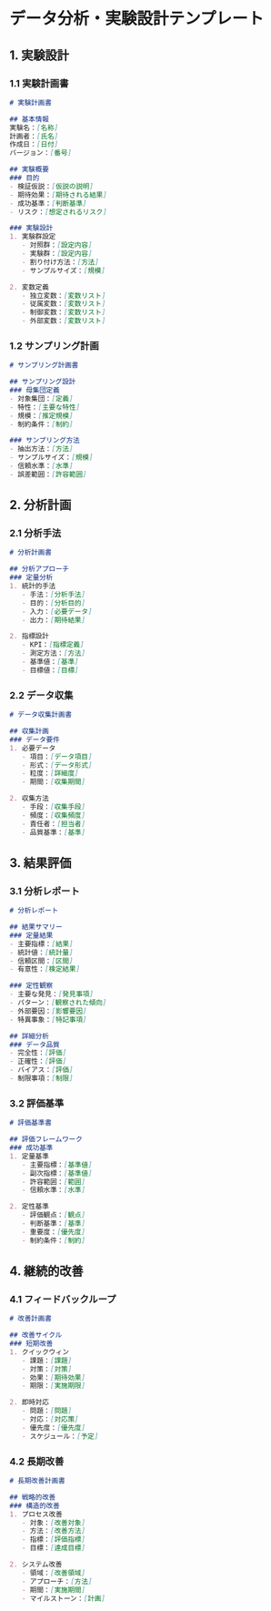 # データ分析・実験設計テンプレート

## 1. 実験設計

### 1.1 実験計画書
```markdown
# 実験計画書

## 基本情報
実験名：[名称]
計画者：[氏名]
作成日：[日付]
バージョン：[番号]

## 実験概要
### 目的
- 検証仮説：[仮説の説明]
- 期待効果：[期待される結果]
- 成功基準：[判断基準]
- リスク：[想定されるリスク]

### 実験設計
1. 実験群設定
   - 対照群：[設定内容]
   - 実験群：[設定内容]
   - 割り付け方法：[方法]
   - サンプルサイズ：[規模]

2. 変数定義
   - 独立変数：[変数リスト]
   - 従属変数：[変数リスト]
   - 制御変数：[変数リスト]
   - 外部変数：[変数リスト]
```

### 1.2 サンプリング計画
```markdown
# サンプリング計画書

## サンプリング設計
### 母集団定義
- 対象集団：[定義]
- 特性：[主要な特性]
- 規模：[推定規模]
- 制約条件：[制約]

### サンプリング方法
- 抽出方法：[方法]
- サンプルサイズ：[規模]
- 信頼水準：[水準]
- 誤差範囲：[許容範囲]
```

## 2. 分析計画

### 2.1 分析手法
```markdown
# 分析計画書

## 分析アプローチ
### 定量分析
1. 統計的手法
   - 手法：[分析手法]
   - 目的：[分析目的]
   - 入力：[必要データ]
   - 出力：[期待結果]

2. 指標設計
   - KPI：[指標定義]
   - 測定方法：[方法]
   - 基準値：[基準]
   - 目標値：[目標]
```

### 2.2 データ収集
```markdown
# データ収集計画書

## 収集計画
### データ要件
1. 必要データ
   - 項目：[データ項目]
   - 形式：[データ形式]
   - 粒度：[詳細度]
   - 期間：[収集期間]

2. 収集方法
   - 手段：[収集手段]
   - 頻度：[収集頻度]
   - 責任者：[担当者]
   - 品質基準：[基準]
```

## 3. 結果評価

### 3.1 分析レポート
```markdown
# 分析レポート

## 結果サマリー
### 定量結果
- 主要指標：[結果]
- 統計値：[統計量]
- 信頼区間：[区間]
- 有意性：[検定結果]

### 定性観察
- 主要な発見：[発見事項]
- パターン：[観察された傾向]
- 外部要因：[影響要因]
- 特異事象：[特記事項]

## 詳細分析
### データ品質
- 完全性：[評価]
- 正確性：[評価]
- バイアス：[評価]
- 制限事項：[制限]
```

### 3.2 評価基準
```markdown
# 評価基準書

## 評価フレームワーク
### 成功基準
1. 定量基準
   - 主要指標：[基準値]
   - 副次指標：[基準値]
   - 許容範囲：[範囲]
   - 信頼水準：[水準]

2. 定性基準
   - 評価観点：[観点]
   - 判断基準：[基準]
   - 重要度：[優先度]
   - 制約条件：[制約]
```

## 4. 継続的改善

### 4.1 フィードバックループ
```markdown
# 改善計画書

## 改善サイクル
### 短期改善
1. クイックウィン
   - 課題：[課題]
   - 対策：[対策]
   - 効果：[期待効果]
   - 期限：[実施期限]

2. 即時対応
   - 問題：[問題]
   - 対応：[対応策]
   - 優先度：[優先度]
   - スケジュール：[予定]
```

### 4.2 長期改善
```markdown
# 長期改善計画書

## 戦略的改善
### 構造的改善
1. プロセス改善
   - 対象：[改善対象]
   - 方法：[改善方法]
   - 指標：[評価指標]
   - 目標：[達成目標]

2. システム改善
   - 領域：[改善領域]
   - アプローチ：[方法]
   - 期間：[実施期間]
   - マイルストーン：[計画]